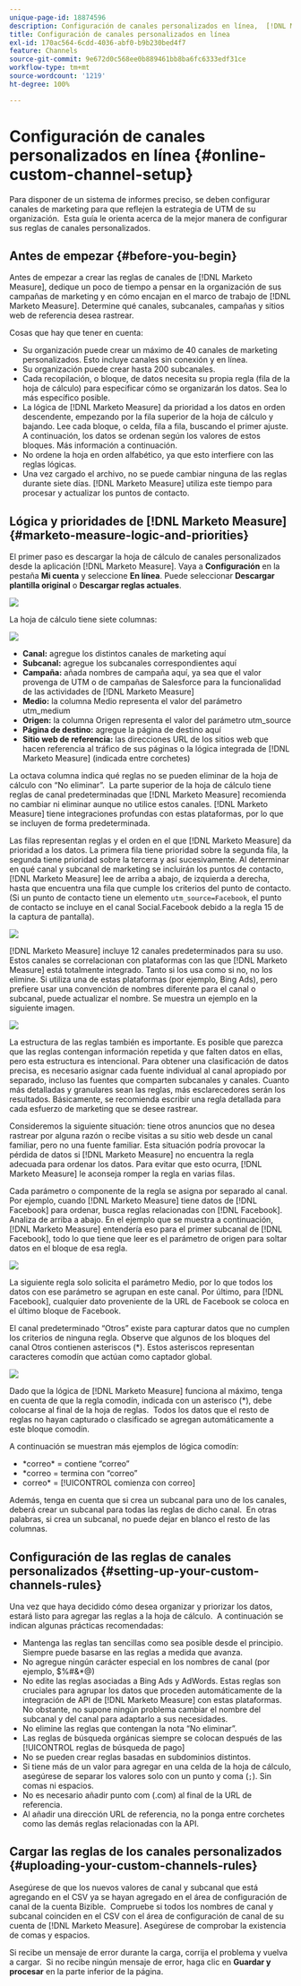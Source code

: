 ```yaml
---
unique-page-id: 18874596
description: Configuración de canales personalizados en línea,  [!DNL Marketo Measure]
title: Configuración de canales personalizados en línea
exl-id: 170ac564-6cdd-4036-abf0-b9b230bed4f7
feature: Channels
source-git-commit: 9e672d0c568ee0b889461bb8ba6fc6333edf31ce
workflow-type: tm+mt
source-wordcount: '1219'
ht-degree: 100%

---
```


# Configuración de canales personalizados en línea {#online-custom-channel-setup}

Para disponer de un sistema de informes preciso, se deben configurar canales de marketing para que reflejen la estrategia de UTM de su organización.  Esta guía le orienta acerca de la mejor manera de configurar sus reglas de canales personalizados.

## Antes de empezar {#before-you-begin}

Antes de empezar a crear las reglas de canales de [!DNL Marketo Measure], dedique un poco de tiempo a pensar en la organización de sus campañas de marketing y en cómo encajan en el marco de trabajo de [!DNL Marketo Measure]. Determine qué canales, subcanales, campañas y sitios web de referencia desea rastrear.

Cosas que hay que tener en cuenta:

* Su organización puede crear un máximo de 40 canales de marketing personalizados. Esto incluye canales sin conexión y en línea.
* Su organización puede crear hasta 200 subcanales.
* Cada recopilación, o bloque, de datos necesita su propia regla (fila de la hoja de cálculo) para especificar cómo se organizarán los datos. Sea lo más específico posible.
* La lógica de [!DNL Marketo Measure] da prioridad a los datos en orden descendente, empezando por la fila superior de la hoja de cálculo y bajando. Lee cada bloque, o celda, fila a fila, buscando el primer ajuste. A continuación, los datos se ordenan según los valores de estos bloques. Más información a continuación.
* No ordene la hoja en orden alfabético, ya que esto interfiere con las reglas lógicas.
* Una vez cargado el archivo, no se puede cambiar ninguna de las reglas durante siete días. [!DNL Marketo Measure] utiliza este tiempo para procesar y actualizar los puntos de contacto.

## Lógica y prioridades de [!DNL Marketo Measure] {#marketo-measure-logic-and-priorities}

El primer paso es descargar la hoja de cálculo de canales personalizados desde la aplicación [!DNL Marketo Measure]. Vaya a **Configuración** en la pestaña **Mi cuenta** y seleccione **En línea**. Puede seleccionar **Descargar plantilla original** o **Descargar reglas actuales**.

![](assets/1.png)

La hoja de cálculo tiene siete columnas:

![](assets/2.png)

* **Canal:** agregue los distintos canales de marketing aquí
* **Subcanal:** agregue los subcanales correspondientes aquí
* **Campaña:** añada nombres de campaña aquí, ya sea que el valor provenga de UTM o de campañas de Salesforce para la funcionalidad de las actividades de [!DNL Marketo Measure]
* **Medio:** la columna Medio representa el valor del parámetro utm_medium
* **Origen:** la columna Origen representa el valor del parámetro utm_source
* **Página de destino:** agregue la página de destino aquí
* **Sitio web de referencia:** las direcciones URL de los sitios web que hacen referencia al tráfico de sus páginas o la lógica integrada de [!DNL Marketo Measure] (indicada entre corchetes)

La octava columna indica qué reglas no se pueden eliminar de la hoja de cálculo con “No eliminar”.  La parte superior de la hoja de cálculo tiene reglas de canal predeterminadas que [!DNL Marketo Measure] recomienda no cambiar ni eliminar aunque no utilice estos canales. [!DNL Marketo Measure] tiene integraciones profundas con estas plataformas, por lo que se incluyen de forma predeterminada.

Las filas representan reglas y el orden en el que [!DNL Marketo Measure] da prioridad a los datos. La primera fila tiene prioridad sobre la segunda fila, la segunda tiene prioridad sobre la tercera y así sucesivamente. Al determinar en qué canal y subcanal de marketing se incluirán los puntos de contacto, [!DNL Marketo Measure] lee de arriba a abajo, de izquierda a derecha, hasta que encuentra una fila que cumple los criterios del punto de contacto. (Si un punto de contacto tiene un elemento `utm_source=Facebook`, el punto de contacto se incluye en el canal Social.Facebook debido a la regla 15 de la captura de pantalla).

![](assets/3.png)

[!DNL Marketo Measure] incluye 12 canales predeterminados para su uso. Estos canales se correlacionan con plataformas con las que [!DNL Marketo Measure] está totalmente integrado. Tanto si los usa como si no, no los elimine. Si utiliza una de estas plataformas (por ejemplo, Bing Ads), pero prefiere usar una convención de nombres diferente para el canal o subcanal, puede actualizar el nombre. Se muestra un ejemplo en la siguiente imagen.

![](assets/4.png)

La estructura de las reglas también es importante. Es posible que parezca que las reglas contengan información repetida y que falten datos en ellas, pero esta estructura es intencional. Para obtener una clasificación de datos precisa, es necesario asignar cada fuente individual al canal apropiado por separado, incluso las fuentes que comparten subcanales y canales. Cuanto más detalladas y granulares sean las reglas, más esclarecedores serán los resultados. Básicamente, se recomienda escribir una regla detallada para cada esfuerzo de marketing que se desee rastrear.

Consideremos la siguiente situación: tiene otros anuncios que no desea rastrear por alguna razón o recibe visitas a su sitio web desde un canal familiar, pero no una fuente familiar. Esta situación podría provocar la pérdida de datos si [!DNL Marketo Measure] no encuentra la regla adecuada para ordenar los datos. Para evitar que esto ocurra, [!DNL Marketo Measure] le aconseja romper la regla en varias filas.

Cada parámetro o componente de la regla se asigna por separado al canal. Por ejemplo, cuando [!DNL Marketo Measure] tiene datos de [!DNL Facebook] para ordenar, busca reglas relacionadas con [!DNL Facebook]. Analiza de arriba a abajo. En el ejemplo que se muestra a continuación, [!DNL Marketo Measure] entendería eso para el primer subcanal de [!DNL Facebook], todo lo que tiene que leer es el parámetro de origen para soltar datos en el bloque de esa regla.

![](assets/5.png)

La siguiente regla solo solicita el parámetro Medio, por lo que todos los datos con ese parámetro se agrupan en este canal. Por último, para [!DNL Facebook], cualquier dato proveniente de la URL de Facebook se coloca en el último bloque de Facebook.

El canal predeterminado “Otros” existe para capturar datos que no cumplen los criterios de ninguna regla. Observe que algunos de los bloques del canal Otros contienen asteriscos (&#42;). Estos asteriscos representan caracteres comodín que actúan como captador global.

![](assets/6.png)

Dado que la lógica de [!DNL Marketo Measure] funciona al máximo, tenga en cuenta de que la regla comodín, indicada con un asterisco (&#42;), debe colocarse al final de la hoja de reglas.  Todos los datos que el resto de reglas no hayan capturado o clasificado se agregan automáticamente a este bloque comodín.

A continuación se muestran más ejemplos de lógica comodín:

* &#42;correo&#42; = contiene “correo”
* &#42;correo = termina con “correo”
* correo&#42; = [!UICONTROL comienza con correo]

Además, tenga en cuenta que si crea un subcanal para uno de los canales, deberá crear un subcanal para todas las reglas de dicho canal.  En otras palabras, si crea un subcanal, no puede dejar en blanco el resto de las columnas.

## Configuración de las reglas de canales personalizados {#setting-up-your-custom-channels-rules}

Una vez que haya decidido cómo desea organizar y priorizar los datos, estará listo para agregar las reglas a la hoja de cálculo.  A continuación se indican algunas prácticas recomendadas:

* Mantenga las reglas tan sencillas como sea posible desde el principio. Siempre puede basarse en las reglas a medida que avanza.
* No agregue ningún carácter especial en los nombres de canal (por ejemplo, $%#&amp;&#42;@)
* No edite las reglas asociadas a Bing Ads y AdWords. Estas reglas son cruciales para agrupar los datos que proceden automáticamente de la integración de API de [!DNL Marketo Measure] con estas plataformas. No obstante, no supone ningún problema cambiar el nombre del subcanal y del canal para adaptarlo a sus necesidades.
* No elimine las reglas que contengan la nota “No eliminar”.
* Las reglas de búsqueda orgánicas siempre se colocan después de las [!UICONTROL reglas de búsqueda de pago]
* No se pueden crear reglas basadas en subdominios distintos.
* Si tiene más de un valor para agregar en una celda de la hoja de cálculo, asegúrese de separar los valores solo con un punto y coma (`;`). Sin comas ni espacios.
* No es necesario añadir punto com (.com) al final de la URL de referencia.
* Al añadir una dirección URL de referencia, no la ponga entre corchetes como las demás reglas relacionadas con la API.

## Cargar las reglas de los canales personalizados {#uploading-your-custom-channels-rules}

Asegúrese de que los nuevos valores de canal y subcanal que está agregando en el CSV ya se hayan agregado en el área de configuración de canal de la cuenta Bizible.  Compruebe si todos los nombres de canal y subcanal coinciden en el CSV con el área de configuración de canal de su cuenta de [!DNL Marketo Measure]. Asegúrese de comprobar la existencia de comas y espacios.

Si recibe un mensaje de error durante la carga, corrija el problema y vuelva a cargar.  Si no recibe ningún mensaje de error, haga clic en **Guardar y procesar** en la parte inferior de la página.
